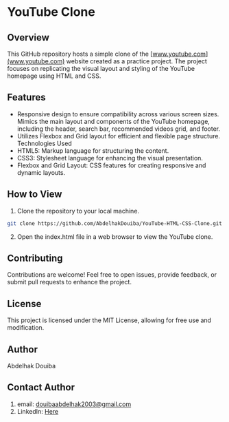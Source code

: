 # YouTube Clone
## Overview
This GitHub repository hosts a simple clone of the [www.youtube.com](www.youtube.com) website created as a practice project. The project focuses on replicating the visual layout and styling of the YouTube homepage using HTML and CSS.

## Features
- Responsive design to ensure compatibility across various screen sizes.
Mimics the main layout and components of the YouTube homepage, including the header, search bar, recommended videos grid, and footer.
- Utilizes Flexbox and Grid layout for efficient and flexible page structure.
Technologies Used
- HTML5: Markup language for structuring the content.
- CSS3: Stylesheet language for enhancing the visual presentation.
- Flexbox and Grid Layout: CSS features for creating responsive and dynamic layouts.
 

## How to View
1. Clone the repository to your local machine.
```bash
git clone https://github.com/AbdelhakDouiba/YouTube-HTML-CSS-Clone.git
```
2. Open the index.html file in a web browser to view the YouTube clone.


## Contributing
Contributions are welcome! Feel free to open issues, provide feedback, or submit pull requests to enhance the project.

## License
This project is licensed under the MIT License, allowing for free use and modification.

## Author
Abdelhak Douiba

## Contact Author
1. email: <douibaabdelhak2003@gmail.com>
2. LinkedIn: [Here](https://www.linkedin.com/in/douiba-abdelhak/)

